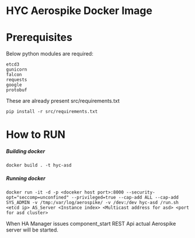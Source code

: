 # HYC Aerospike Docker Image

# Prerequisites
Below python modules are required:

    etcd3
    gunicorn
    falcon
    requests
    google
    protobuf

These are already present src/requirements.txt

    pip install -r src/requirements.txt
# How to RUN
##### Building docker
    docker build . -t hyc-asd
    
##### Running docker
    docker run -it -d -p <doceker host port>:8000 --security-opt="seccomp=unconfined" --privileged=true --cap-add ALL --cap-add SYS_ADMIN -v /tmp:/var/log/aerospike/ -v /dev:/dev hyc-asd /run.sh <etcd ip> AS_Server <Instance index> <Multicast address for asd> <port for asd cluster>

When HA Manager issues component_start REST Api actual Aerospike server will be started.

